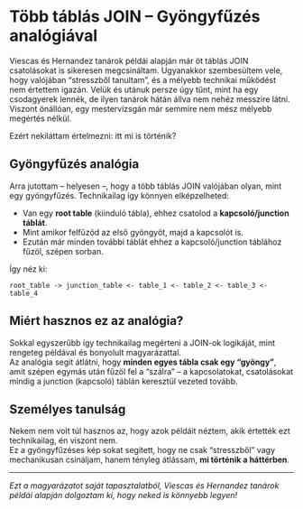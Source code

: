 # Több táblás JOIN – Gyöngyfűzés analógiával

Viescas és Hernandez tanárok példái alapján már öt táblás JOIN csatolásokat is sikeresen megcsináltam. Ugyanakkor szembesültem vele, hogy valójában “stresszből tanultam”, és a mélyebb technikai működést nem értettem igazán. Velük és utánuk persze úgy tűnt, mint ha egy csodagyerek lennék, de ilyen tanárok hátán állva nem nehéz messzire látni. Viszont önállóan, egy mestervizsgán már semmire nem mész mélyebb megértés nélkül.

Ezért nekiláttam értelmezni: itt mi is történik?

## Gyöngyfűzés analógia

Arra jutottam – helyesen –, hogy a több táblás JOIN valójában olyan, mint egy gyöngyfűzés. Technikailag így könnyen elképzelheted:

- Van egy **root table** (kiinduló tábla), ehhez csatolod a **kapcsoló/junction táblát**.
- Mint amikor felfűzöd az első gyöngyöt, majd a kapcsolót is.
- Ezután már minden további táblát ehhez a kapcsoló/junction táblához fűzöl, szépen sorban.

Így néz ki:

```text
root_table -> junction_table <- table_1 <- table_2 <- table_3 <- table_4
```

## Miért hasznos ez az analógia?

Sokkal egyszerűbb így technikailag megérteni a JOIN-ok logikáját, mint rengeteg példával és bonyolult magyarázattal.  
Az analógia segít átlátni, hogy **minden egyes tábla csak egy “gyöngy”**, amit szépen egymás után fűzöl fel a “szálra” – a kapcsolatokat, csatolásokat mindig a junction (kapcsoló) táblán keresztül vezeted tovább.

## Személyes tanulság

Nekem nem volt túl hasznos az, hogy azok példáit néztem, akik értették ezt technikailag, én viszont nem.  
Ez a gyöngyfűzéses kép sokat segített, hogy ne csak “stresszből” vagy mechanikusan csináljam, hanem tényleg átlássam, **mi történik a háttérben**.

---

_Ezt a magyarázatot saját tapasztalatból, Viescas és Hernandez tanárok példái alapján dolgoztam ki, hogy neked is könnyebb legyen!_
